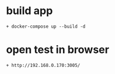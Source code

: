 # build app
    + docker-compose up --build -d

# open test in browser
    + http://192.168.0.170:3005/
